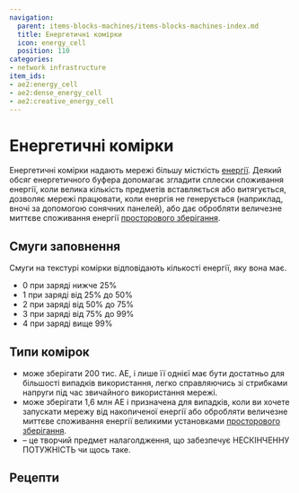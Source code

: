```yaml
---
navigation:
  parent: items-blocks-machines/items-blocks-machines-index.md
  title: Енергетичні комірки
  icon: energy_cell
  position: 110
categories:
- network infrastructure
item_ids:
- ae2:energy_cell
- ae2:dense_energy_cell
- ae2:creative_energy_cell
---
```


# Енергетичні комірки

<Row gap="20">
  <BlockImage id="energy_cell" scale="8" p:fullness="4" />

  <BlockImage id="dense_energy_cell" scale="8" p:fullness="4" />

  <BlockImage id="creative_energy_cell" scale="8" />
</Row>

Енергетичні комірки надають мережі більшу місткість [енергії](../ae2-mechanics/energy.md). Деякий обсяг енергетичного буфера допомагає згладити сплески споживання енергії, коли велика кількість предметів вставляється або витягується, дозволяє мережі працювати, коли енергія не генерується (наприклад, вночі за допомогою сонячних панелей), або дає обробляти величезне миттєве споживання енергії [просторового зберігання](../ae2-mechanics/spatial-io.md).

## Смуги заповнення

<Row>
<BlockImage id="energy_cell" scale="4" p:fullness="0" />
<BlockImage id="energy_cell" scale="4" p:fullness="1" />
<BlockImage id="energy_cell" scale="4" p:fullness="2" />
<BlockImage id="energy_cell" scale="4" p:fullness="3" />
<BlockImage id="energy_cell" scale="4" p:fullness="4" />
</Row>

Смуги на текстурі комірки відповідають кількості енергії, яку вона має.

*   0 при заряді нижче 25%
*   1 при заряді від 25% до 50%
*   2 при заряді від 50% до 75%
*   3 при заряді від 75% до 99%
*   4 при заряді вище 99%

## Типи комірок

*   <ItemLink id="energy_cell" /> може зберігати 200 тис. AE, і лише її однієї має бути достатньо для більшості випадків використання, легко справляючись зі стрибками напруги під час звичайного використання мережі.
*   <ItemLink id="dense_energy_cell" /> може зберігати 1,6 млн AE і призначена для випадків, коли ви хочете запускати мережу від накопиченої енергії або обробляти величезне миттєве споживання енергії великими установками [просторового зберігання](../ae2-mechanics/spatial-io.md).
*   <ItemLink id="creative_energy_cell" /> – це творчий предмет налаголдження, що забезпечує НЕСКІНЧЕННУ ПОТУЖНІСТЬ чи щось таке.

## Рецепти

<Row>
  <RecipeFor id="energy_cell" />

  <RecipeFor id="dense_energy_cell" />
</Row>
